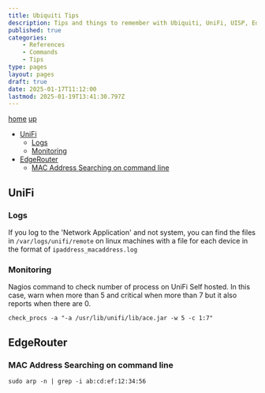 ```yaml
---
title: Ubiquiti Tips
description: Tips and things to remember with Ubiquiti, UniFi, UISP, EdgeRouter systems
published: true
categories:
    - References
    - Commands
    - Tips
type: pages
layout: pages
draft: true
date: 2025-01-17T11:12:00
lastmod: 2025-01-19T13:41:30.797Z
---
```


[home](/) [up](./)
<!--- cSpell:disable --->
* [UniFi](#unifi)
  * [Logs](#logs)
  * [Monitoring](#monitoring)
* [EdgeRouter](#edgerouter)
  * [MAC Address Searching on command line](#mac-address-searching-on-command-line)
<!--- cSpell:enable --->

## UniFi

### Logs

If you log to the 'Network Application' and not system, you can find the files in `/var/logs/unifi/remote` on linux machines with a file for each device in the format of `ipaddress_macaddress.log`

### Monitoring

Nagios command to check number of process on UniFi Self hosted. In this case, warn when more than 5 and critical when more than 7 but it also reports when there are 0.

`check_procs -a "-a /usr/lib/unifi/lib/ace.jar -w 5 -c 1:7"`

## EdgeRouter

### MAC Address Searching on command line

`sudo arp -n | grep -i ab:cd:ef:12:34:56`

<!--
## toolname

### toolname Commands

### toolname Notes

### toolname References

<>
-->
